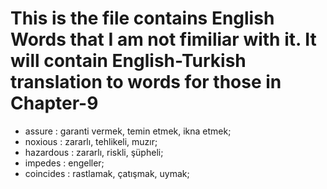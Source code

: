 # This is the file contains English Words that I am not fimiliar with it. It will contain English-Turkish translation to words for those in Chapter-9
- assure : garanti vermek, temin etmek, ikna etmek;
- noxious : zararlı, tehlikeli, muzır;
- hazardous : zararlı, riskli, şüpheli;
- impedes : engeller;
- coincides : rastlamak, çatışmak, uymak;